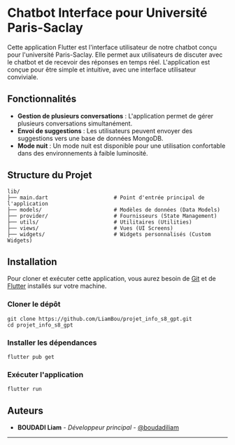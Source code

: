 # Chatbot Interface pour Université Paris-Saclay

Cette application Flutter est l'interface utilisateur de notre chatbot conçu pour l'université Paris-Saclay. Elle permet aux utilisateurs de discuter avec le chatbot et de recevoir des réponses en temps réel. L'application est conçue pour être simple et intuitive, avec une interface utilisateur conviviale. 

## Fonctionnalités

- **Gestion de plusieurs conversations** : L'application permet de gérer plusieurs conversations simultanément.
- **Envoi de suggestions** : Les utilisateurs peuvent envoyer des suggestions vers une base de données MongoDB.
- **Mode nuit** : Un mode nuit est disponible pour une utilisation confortable dans des environnements à faible luminosité.

## Structure du Projet

```
lib/
├── main.dart                     # Point d'entrée principal de l'application
├── models/                       # Modèles de données (Data Models)
├── provider/                     # Fournisseurs (State Management)
├── utils/                        # Utilitaires (Utilities)
├── views/                        # Vues (UI Screens)
├── widgets/                      # Widgets personnalisés (Custom Widgets)
```

## Installation

Pour cloner et exécuter cette application, vous aurez besoin de [Git](https://git-scm.com) et de [Flutter](https://flutter.dev) installés sur votre machine.

### Cloner le dépôt

```
git clone https://github.com/LiamBou/projet_info_s8_gpt.git
cd projet_info_s8_gpt
```

### Installer les dépendances
```
flutter pub get
```

### Exécuter l'application
```
flutter run
```

## Auteurs

- **BOUDADI Liam** - *Développeur principal* - [@boudadiliam](https://github.com/LiamBou)

___
